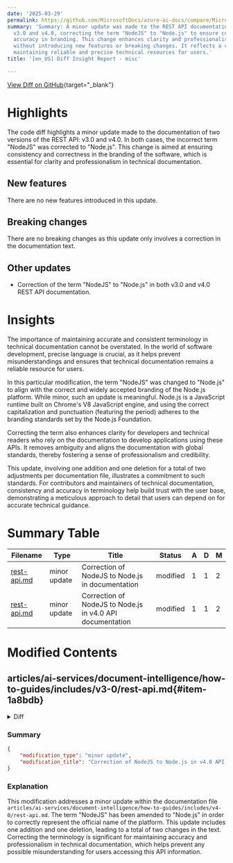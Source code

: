```yaml
---
date: '2025-03-29'
permalink: https://github.com/MicrosoftDocs/azure-ai-docs/compare/MicrosoftDocs:86d029a...MicrosoftDocs:50a8092
summary: 'Summary: A minor update was made to the REST API documentation for versions
  v3.0 and v4.0, correcting the term "NodeJS" to "Node.js" to ensure consistency and
  accuracy in branding. This change enhances clarity and professionalism in the documentation
  without introducing new features or breaking changes. It reflects a commitment to
  maintaining reliable and precise technical resources for users.'
title: '[en_US] Diff Insight Report - misc'

---
```


[View Diff on GitHub](https://github.com/MicrosoftDocs/azure-ai-docs/compare/MicrosoftDocs:86d029a...MicrosoftDocs:50a8092){target="_blank"}

# Highlights

The code diff highlights a minor update made to the documentation of two versions of the REST API: v3.0 and v4.0. In both cases, the incorrect term "NodeJS" was corrected to "Node.js". This change is aimed at ensuring consistency and correctness in the branding of the software, which is essential for clarity and professionalism in technical documentation.

## New features

There are no new features introduced in this update.

## Breaking changes

There are no breaking changes as this update only involves a correction in the documentation text.

## Other updates

- Correction of the term "NodeJS" to "Node.js" in both v3.0 and v4.0 REST API documentation. 

# Insights

The importance of maintaining accurate and consistent terminology in technical documentation cannot be overstated. In the world of software development, precise language is crucial, as it helps prevent misunderstandings and ensures that technical documentation remains a reliable resource for users. 

In this particular modification, the term "NodeJS" was changed to "Node.js" to align with the correct and widely accepted branding of the Node.js platform. While minor, such an update is meaningful. Node.js is a JavaScript runtime built on Chrome's V8 JavaScript engine, and using the correct capitalization and punctuation (featuring the period) adheres to the branding standards set by the Node.js Foundation.

Correcting the term also enhances clarity for developers and technical readers who rely on the documentation to develop applications using these APIs. It removes ambiguity and aligns the documentation with global standards, thereby fostering a sense of professionalism and credibility.

This update, involving one addition and one deletion for a total of two adjustments per documentation file, illustrates a commitment to such standards. For contributors and maintainers of technical documentation, consistency and accuracy in terminology help build trust with the user base, demonstrating a meticulous approach to detail that users can depend on for accurate technical guidance.

# Summary Table
|  Filename  | Type |    Title    | Status | A  | D  | M  |
|------------|------|-------------|--------|----|----|----|
| [rest-api.md](#item-1a8bdb) | minor update | Correction of NodeJS to Node.js in documentation | modified | 1 | 1 | 2 | 
| [rest-api.md](#item-222da8) | minor update | Correction of NodeJS to Node.js in v4.0 API documentation | modified | 1 | 1 | 2 | 


# Modified Contents
## articles/ai-services/document-intelligence/how-to-guides/includes/v3-0/rest-api.md{#item-1a8bdb}

<details>
<summary>Diff</summary>
````diff
@@ -98,7 +98,7 @@ The cURL command line tool doesn't format API responses that contain JSON conten
 
 #### [Windows](#tab/windows)
 
-Use the NodeJS *json tool* as a JSON formatter for cURL. If you don't have [Node.js](https://nodejs.org/) installed, download and install the latest version.
+Use the Node.js *json tool* as a JSON formatter for cURL. If you don't have [Node.js](https://nodejs.org/) installed, download and install the latest version.
 
 1. Open a console window and install the json tool by using the following command:
 
````
</details>

### Summary

```json
{
    "modification_type": "minor update",
    "modification_title": "Correction of NodeJS to Node.js in documentation"
}
```

### Explanation
The modification involves a minor update to the documentation located in the file `articles/ai-services/document-intelligence/how-to-guides/includes/v3-0/rest-api.md`. Specifically, the term "NodeJS" has been corrected to "Node.js" to accurately reflect the proper branding of the software. This change ensures consistency and correctness in the documentation. The update consists of a single addition and a single deletion, resulting in two changes overall. The adjustment is important for maintaining professional standards in technical writing and preventing any potential confusion among users.

## articles/ai-services/document-intelligence/how-to-guides/includes/v4-0/rest-api.md{#item-222da8}

<details>
<summary>Diff</summary>
````diff
@@ -90,7 +90,7 @@ The cURL command line tool doesn't format API responses that contain JSON conten
 
 #### [Windows](#tab/windows)
 
-Use the NodeJS *json tool* as a JSON formatter for cURL. If you don't have [Node.js](https://nodejs.org/) installed, download and install the latest version.
+Use the Node.js *json tool* as a JSON formatter for cURL. If you don't have [Node.js](https://nodejs.org/) installed, download and install the latest version.
 
 1. Open a bash window and install the json tool by using the following command:
 
````
</details>

### Summary

```json
{
    "modification_type": "minor update",
    "modification_title": "Correction of NodeJS to Node.js in v4.0 API documentation"
}
```

### Explanation
This modification addresses a minor update within the documentation file `articles/ai-services/document-intelligence/how-to-guides/includes/v4-0/rest-api.md`. The term "NodeJS" has been amended to "Node.js" in order to correctly represent the official name of the platform. This update includes one addition and one deletion, leading to a total of two changes in the text. Correcting the terminology is significant for maintaining accuracy and professionalism in technical documentation, which helps prevent any possible misunderstanding for users accessing this API information.


